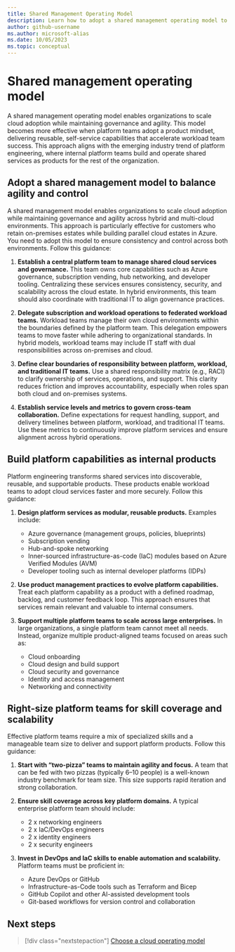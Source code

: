 ```yaml
---
title: Shared Management Operating Model
description: Learn how to adopt a shared management operating model to balance agility and control in Azure as well as hybrid and multi-cloud environments.
author: github-username
ms.author: microsoft-alias
ms.date: 10/05/2023
ms.topic: conceptual
---
```


# Shared management operating model

A shared management operating model enables organizations to scale cloud adoption while maintaining governance and agility. This model becomes more effective when platform teams adopt a product mindset, delivering reusable, self-service capabilities that accelerate workload team success. This approach aligns with the emerging industry trend of platform engineering, where internal platform teams build and operate shared services as products for the rest of the organization.

## Adopt a shared management model to balance agility and control

A shared management model enables organizations to scale cloud adoption while maintaining governance and agility across hybrid and multi-cloud environments. This approach is particularly effective for customers who retain on-premises estates while building parallel cloud estates in Azure. You need to adopt this model to ensure consistency and control across both environments. Follow this guidance:

1. **Establish a central platform team to manage shared cloud services and governance.** This team owns core capabilities such as Azure governance, subscription vending, hub networking, and developer tooling. Centralizing these services ensures consistency, security, and scalability across the cloud estate. In hybrid environments, this team should also coordinate with traditional IT to align governance practices.

2. **Delegate subscription and workload operations to federated workload teams.** Workload teams manage their own cloud environments within the boundaries defined by the platform team. This delegation empowers teams to move faster while adhering to organizational standards. In hybrid models, workload teams may include IT staff with dual responsibilities across on-premises and cloud.

3. **Define clear boundaries of responsibility between platform, workload, and traditional IT teams.** Use a shared responsibility matrix (e.g., RACI) to clarify ownership of services, operations, and support. This clarity reduces friction and improves accountability, especially when roles span both cloud and on-premises systems.

4. **Establish service levels and metrics to govern cross-team collaboration.** Define expectations for request handling, support, and delivery timelines between platform, workload, and traditional IT teams. Use these metrics to continuously improve platform services and ensure alignment across hybrid operations.

## Build platform capabilities as internal products

Platform engineering transforms shared services into discoverable, reusable, and supportable products. These products enable workload teams to adopt cloud services faster and more securely. Follow this guidance:

1. **Design platform services as modular, reusable products.** Examples include:
    - Azure governance (management groups, policies, blueprints)
    - Subscription vending
    - Hub-and-spoke networking
    - Inner-sourced infrastructure-as-code (IaC) modules based on Azure Verified Modules (AVM)
    - Developer tooling such as internal developer platforms (IDPs)

2. **Use product management practices to evolve platform capabilities.** Treat each platform capability as a product with a defined roadmap, backlog, and customer feedback loop. This approach ensures that services remain relevant and valuable to internal consumers.

3. **Support multiple platform teams to scale across large enterprises.** In large organizations, a single platform team cannot meet all needs. Instead, organize multiple product-aligned teams focused on areas such as:
    - Cloud onboarding
    - Cloud design and build support
    - Cloud security and governance
    - Identity and access management
    - Networking and connectivity

## Right-size platform teams for skill coverage and scalability

Effective platform teams require a mix of specialized skills and a manageable team size to deliver and support platform products. Follow this guidance:

1. **Start with “two-pizza” teams to maintain agility and focus.** A team that can be fed with two pizzas (typically 6–10 people) is a well-known industry benchmark for team size. This size supports rapid iteration and strong collaboration.

2. **Ensure skill coverage across key platform domains.** A typical enterprise platform team should include:
    - 2 x networking engineers
    - 2 x IaC/DevOps engineers
    - 2 x identity engineers
    - 2 x security engineers

3. **Invest in DevOps and IaC skills to enable automation and scalability.** Platform teams must be proficient in:
    - Azure DevOps or GitHub
    - Infrastructure-as-Code tools such as Terraform and Bicep
    - GitHub Copilot and other AI-assisted development tools
    - Git-based workflows for version control and collaboration

## Next steps

> [!div class="nextstepaction"]
> [Choose a cloud operating model](./prepare-organization-for-cloud.md#choose-a-cloud-operating-model)
